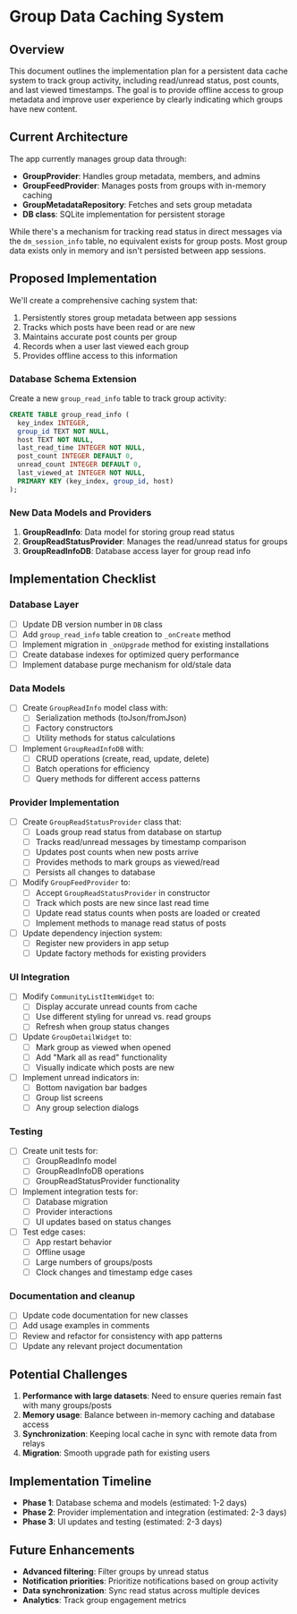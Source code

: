# Group Data Caching System

## Overview

This document outlines the implementation plan for a persistent data cache system to track group activity, including read/unread status, post counts, and last viewed timestamps. The goal is to provide offline access to group metadata and improve user experience by clearly indicating which groups have new content.

## Current Architecture

The app currently manages group data through:

- **GroupProvider**: Handles group metadata, members, and admins
- **GroupFeedProvider**: Manages posts from groups with in-memory caching
- **GroupMetadataRepository**: Fetches and sets group metadata
- **DB class**: SQLite implementation for persistent storage

While there's a mechanism for tracking read status in direct messages via the `dm_session_info` table, no equivalent exists for group posts. Most group data exists only in memory and isn't persisted between app sessions.

## Proposed Implementation

We'll create a comprehensive caching system that:

1. Persistently stores group metadata between app sessions
2. Tracks which posts have been read or are new
3. Maintains accurate post counts per group
4. Records when a user last viewed each group
5. Provides offline access to this information

### Database Schema Extension

Create a new `group_read_info` table to track group activity:

```sql
CREATE TABLE group_read_info (
  key_index INTEGER,
  group_id TEXT NOT NULL,
  host TEXT NOT NULL, 
  last_read_time INTEGER NOT NULL,
  post_count INTEGER DEFAULT 0,
  unread_count INTEGER DEFAULT 0,
  last_viewed_at INTEGER NOT NULL,
  PRIMARY KEY (key_index, group_id, host)
);
```

### New Data Models and Providers

1. **GroupReadInfo**: Data model for storing group read status
2. **GroupReadStatusProvider**: Manages the read/unread status for groups
3. **GroupReadInfoDB**: Database access layer for group read info

## Implementation Checklist

### Database Layer

- [ ] Update DB version number in `DB` class
- [ ] Add `group_read_info` table creation to `_onCreate` method
- [ ] Implement migration in `_onUpgrade` method for existing installations
- [ ] Create database indexes for optimized query performance
- [ ] Implement database purge mechanism for old/stale data

### Data Models

- [ ] Create `GroupReadInfo` model class with:
  - [ ] Serialization methods (toJson/fromJson)
  - [ ] Factory constructors
  - [ ] Utility methods for status calculations

- [ ] Implement `GroupReadInfoDB` with:
  - [ ] CRUD operations (create, read, update, delete)
  - [ ] Batch operations for efficiency
  - [ ] Query methods for different access patterns

### Provider Implementation

- [ ] Create `GroupReadStatusProvider` class that:
  - [ ] Loads group read status from database on startup
  - [ ] Tracks read/unread messages by timestamp comparison
  - [ ] Updates post counts when new posts arrive
  - [ ] Provides methods to mark groups as viewed/read
  - [ ] Persists all changes to database

- [ ] Modify `GroupFeedProvider` to:
  - [ ] Accept `GroupReadStatusProvider` in constructor
  - [ ] Track which posts are new since last read time
  - [ ] Update read status counts when posts are loaded or created
  - [ ] Implement methods to manage read status of posts

- [ ] Update dependency injection system:
  - [ ] Register new providers in app setup
  - [ ] Update factory methods for existing providers

### UI Integration

- [ ] Modify `CommunityListItemWidget` to:
  - [ ] Display accurate unread counts from cache
  - [ ] Use different styling for unread vs. read groups
  - [ ] Refresh when group status changes

- [ ] Update `GroupDetailWidget` to:
  - [ ] Mark group as viewed when opened
  - [ ] Add "Mark all as read" functionality
  - [ ] Visually indicate which posts are new

- [ ] Implement unread indicators in:
  - [ ] Bottom navigation bar badges
  - [ ] Group list screens
  - [ ] Any group selection dialogs

### Testing

- [ ] Create unit tests for:
  - [ ] GroupReadInfo model
  - [ ] GroupReadInfoDB operations
  - [ ] GroupReadStatusProvider functionality

- [ ] Implement integration tests for:
  - [ ] Database migration
  - [ ] Provider interactions
  - [ ] UI updates based on status changes

- [ ] Test edge cases:
  - [ ] App restart behavior
  - [ ] Offline usage
  - [ ] Large numbers of groups/posts
  - [ ] Clock changes and timestamp edge cases

### Documentation and cleanup

- [ ] Update code documentation for new classes
- [ ] Add usage examples in comments
- [ ] Review and refactor for consistency with app patterns
- [ ] Update any relevant project documentation

## Potential Challenges

1. **Performance with large datasets**: Need to ensure queries remain fast with many groups/posts
2. **Memory usage**: Balance between in-memory caching and database access
3. **Synchronization**: Keeping local cache in sync with remote data from relays
4. **Migration**: Smooth upgrade path for existing users

## Implementation Timeline

- **Phase 1**: Database schema and models (estimated: 1-2 days)
- **Phase 2**: Provider implementation and integration (estimated: 2-3 days)
- **Phase 3**: UI updates and testing (estimated: 2-3 days)

## Future Enhancements

- **Advanced filtering**: Filter groups by unread status
- **Notification priorities**: Prioritize notifications based on group activity
- **Data synchronization**: Sync read status across multiple devices
- **Analytics**: Track group engagement metrics